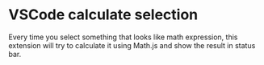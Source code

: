 # VSCode calculate selection

Every time you select something that looks like math expression, this extension will try to calculate it using Math.js and show the result in status bar.
